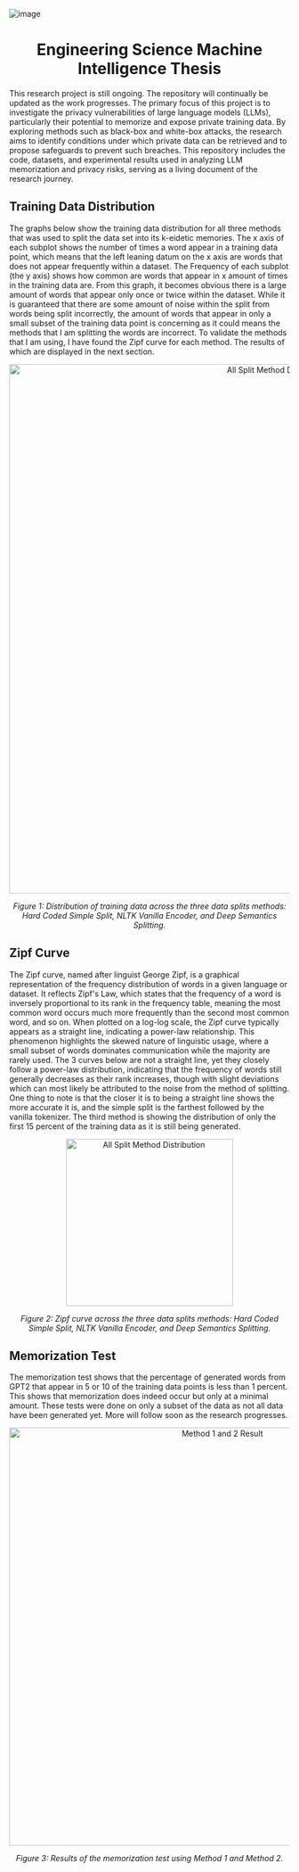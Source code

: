 ![image](https://github.com/user-attachments/assets/9da78a71-b992-471d-8c3b-d345aca7b50a)

<div align="center">

# Engineering Science Machine Intelligence Thesis

</div>

This research project is still ongoing. The repository will continually be updated as the work progresses. The primary focus of this project is to investigate the privacy vulnerabilities of large language models (LLMs), particularly their potential to memorize and expose private training data. By exploring methods such as black-box and white-box attacks, the research aims to identify conditions under which private data can be retrieved and to propose safeguards to prevent such breaches. This repository includes the code, datasets, and experimental results used in analyzing LLM memorization and privacy risks, serving as a living document of the research journey.

## Training Data Distribution

The graphs below show the training data distribution for all three methods that was used to split the data set into its k-eidetic memories. The x axis of each subplot shows the number of times a word appear in a training data point, which means that the left leaning datum on the x axis are words that does not appear frequently within a dataset. The Frequency of each subplot (the y axis) shows how common are words that appear in x amount of times in the training data are. From this graph, it becomes obvious there is a large amount of words that appear only once or twice within the dataset. While it is guaranteed that there are some amount of noise within the split from words being split incorrectly, the amount of words that appear in only a small subset of the training data point is concerning as it could means the methods that I am splitting the words are incorrect. To validate the methods that I am using, I have found the Zipf curve for each method. The results of which are displayed in the next section. 

<div align="center">
  <img src="https://github.com/user-attachments/assets/856e6a19-b3b8-4df5-be9f-4a2871aa6316" alt="All Split Method Distribution" width="950">
  <p><em>Figure 1: Distribution of training data across the three data splits methods: Hard Coded Simple Split, NLTK Vanilla Encoder, and Deep Semantics Splitting.</em></p>
</div>

## Zipf Curve

The Zipf curve, named after linguist George Zipf, is a graphical representation of the frequency distribution of words in a given language or dataset. It reflects Zipf's Law, which states that the frequency of a word is inversely proportional to its rank in the frequency table, meaning the most common word occurs much more frequently than the second most common word, and so on. When plotted on a log-log scale, the Zipf curve typically appears as a straight line, indicating a power-law relationship. This phenomenon highlights the skewed nature of linguistic usage, where a small subset of words dominates communication while the majority are rarely used. The 3 curves below are not a straight line, yet they closely follow a power-law distribution, indicating that the frequency of words still generally decreases as their rank increases, though with slight deviations which can most likely be attributed to the noise from the method of splitting. One thing to note is that the closer it is to being a straight line shows the more accurate it is, and the simple split is the farthest followed by the vanilla tokenizer. The third method is showing the distribution of only the first 15 percent of the training data as it is still being generated.

<div align="center">
<img src="https://github.com/user-attachments/assets/40e33d22-ac6d-4d7e-ad7c-75b30fe37a6c" alt="All Split Method Distribution" width="300">
  <p><em>Figure 2: Zipf curve across the three data splits methods: Hard Coded Simple Split, NLTK Vanilla Encoder, and Deep Semantics Splitting.</em></p>
</div>

## Memorization Test

The memorization test shows that the percentage of generated words from GPT2 that appear in 5 or 10 of the training data points is less than 1 percent. This shows that memorization does indeed occur but only at a minimal amount. These tests were done on only a subset of the data as not all data have been generated yet. More will follow soon as the research progresses.

<div align="center">
  <img src="https://github.com/user-attachments/assets/189c7c77-2020-468c-a5eb-8e0c6cb4da4a" alt="Method 1 and 2 Result" width="750">
  <p><em>Figure 3: Results of the memorization test using Method 1 and Method 2.</em></p>
</div>
